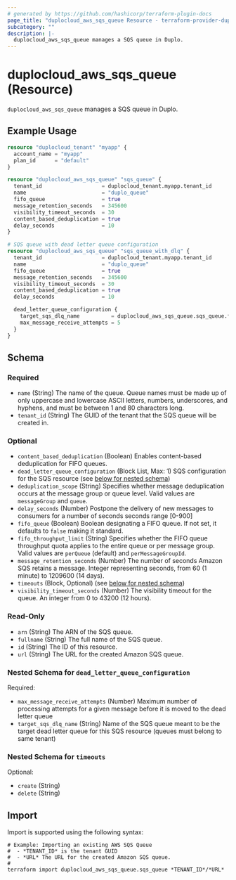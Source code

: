 ```yaml
---
# generated by https://github.com/hashicorp/terraform-plugin-docs
page_title: "duplocloud_aws_sqs_queue Resource - terraform-provider-duplocloud"
subcategory: ""
description: |-
  duplocloud_aws_sqs_queue manages a SQS queue in Duplo.
---
```


# duplocloud_aws_sqs_queue (Resource)

`duplocloud_aws_sqs_queue` manages a SQS queue in Duplo.

## Example Usage

```terraform
resource "duplocloud_tenant" "myapp" {
  account_name = "myapp"
  plan_id      = "default"
}

resource "duplocloud_aws_sqs_queue" "sqs_queue" {
  tenant_id                   = duplocloud_tenant.myapp.tenant_id
  name                        = "duplo_queue"
  fifo_queue                  = true
  message_retention_seconds   = 345600
  visibility_timeout_seconds  = 30
  content_based_deduplication = true
  delay_seconds               = 10
}

# SQS queue with dead letter queue configuration
resource "duplocloud_aws_sqs_queue" "sqs_queue_with_dlq" {
  tenant_id                   = duplocloud_tenant.myapp.tenant_id
  name                        = "duplo_queue"
  fifo_queue                  = true
  message_retention_seconds   = 345600
  visibility_timeout_seconds  = 30
  content_based_deduplication = true
  delay_seconds               = 10

  dead_letter_queue_configuration {
    target_sqs_dlq_name          = duplocloud_aws_sqs_queue.sqs_queue.fullname
    max_message_receive_attempts = 5
  }
}
```

<!-- schema generated by tfplugindocs -->
## Schema

### Required

- `name` (String) The name of the queue. Queue names must be made up of only uppercase and lowercase ASCII letters, numbers, underscores, and hyphens, and must be between 1 and 80 characters long.
- `tenant_id` (String) The GUID of the tenant that the SQS queue will be created in.

### Optional

- `content_based_deduplication` (Boolean) Enables content-based deduplication for FIFO queues.
- `dead_letter_queue_configuration` (Block List, Max: 1) SQS configuration for the SQS resource (see [below for nested schema](#nestedblock--dead_letter_queue_configuration))
- `deduplication_scope` (String) Specifies whether message deduplication occurs at the message group or queue level. Valid values are `messageGroup` and `queue`.
- `delay_seconds` (Number) Postpone the delivery of new messages to consumers for a number of seconds seconds range [0-900]
- `fifo_queue` (Boolean) Boolean designating a FIFO queue. If not set, it defaults to `false` making it standard.
- `fifo_throughput_limit` (String) Specifies whether the FIFO queue throughput quota applies to the entire queue or per message group. Valid values are `perQueue` (default) and `perMessageGroupId`.
- `message_retention_seconds` (Number) The number of seconds Amazon SQS retains a message. Integer representing seconds, from 60 (1 minute) to 1209600 (14 days).
- `timeouts` (Block, Optional) (see [below for nested schema](#nestedblock--timeouts))
- `visibility_timeout_seconds` (Number) The visibility timeout for the queue. An integer from 0 to 43200 (12 hours).

### Read-Only

- `arn` (String) The ARN of the SQS queue.
- `fullname` (String) The full name of the SQS queue.
- `id` (String) The ID of this resource.
- `url` (String) The URL for the created Amazon SQS queue.

<a id="nestedblock--dead_letter_queue_configuration"></a>
### Nested Schema for `dead_letter_queue_configuration`

Required:

- `max_message_receive_attempts` (Number) Maximum number of processing attempts for a given message before it is moved to the dead letter queue
- `target_sqs_dlq_name` (String) Name of the SQS queue meant to be the target dead letter queue for this SQS resource (queues must belong to same tenant)


<a id="nestedblock--timeouts"></a>
### Nested Schema for `timeouts`

Optional:

- `create` (String)
- `delete` (String)

## Import

Import is supported using the following syntax:

```shell
# Example: Importing an existing AWS SQS Queue
#  - *TENANT_ID* is the tenant GUID
#  - *URL* The URL for the created Amazon SQS queue.
#
terraform import duplocloud_aws_sqs_queue.sqs_queue *TENANT_ID*/*URL*
```

